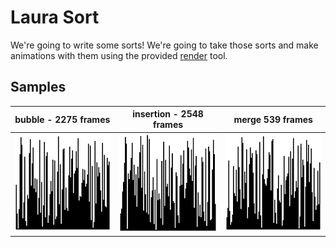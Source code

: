 # Laura Sort

We're going to write some sorts! We're going to take those sorts and make animations with them using the provided [render](render) tool.

## Samples

| bubble - 2275 frames | insertion - 2548 frames | merge 539 frames |
| -------------------- | ----------------------- | ---------------- |
| ![bubble sort](render/img/bubble.gif) | ![insertion sort](render/img/insertion.gif) | ![merge sort](render/img/merge.gif) |
